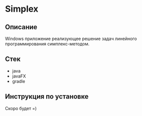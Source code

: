 # Simplex
## Описание
Windows приложение реализующее решение задач линейного программирования симплекс-методом.
## Стек
- java
- javaFX
- gradle
## Инструкция по установке
Скоро будет =)
